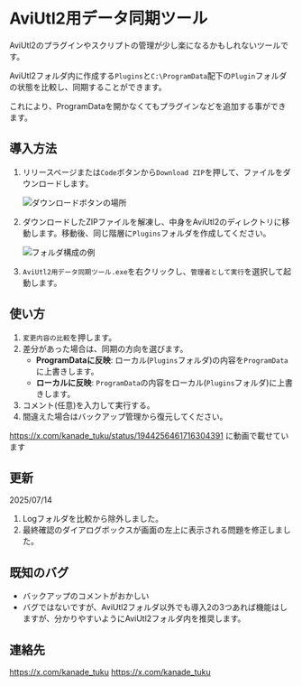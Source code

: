 # AviUtl2用データ同期ツール

AviUtl2のプラグインやスクリプトの管理が少し楽になるかもしれないツールです。

AviUtl2フォルダ内に作成する`Plugins`と`C:\ProgramData`配下の`Plugin`フォルダの状態を比較し、同期することができます。

これにより、ProgramDataを開かなくてもプラグインなどを追加する事ができます。

## 導入方法

1.  リリースページまたは`Code`ボタンから`Download ZIP`を押して、ファイルをダウンロードします。
  
    ![ダウンロードボタンの場所](https://github.com/user-attachments/assets/75d203ee-0a21-46ab-9cb7-fbb179601f90)

2.  ダウンロードしたZIPファイルを解凍し、中身をAviUtl2のディレクトリに移動します。移動後、同じ階層に`Plugins`フォルダを作成してください。

    ![フォルダ構成の例](https://github.com/user-attachments/assets/823b7e1a-52ff-4a9e-b998-188f6e79d2dd)

3.  `AviUtl2用データ同期ツール.exe`を右クリックし、`管理者として実行`を選択して起動します。


## 使い方
1.  `変更内容の比較`を押します。
2.  差分があった場合は、同期の方向を選びます。
    *   **ProgramDataに反映**: ローカル(`Plugins`フォルダ)の内容を`ProgramData`に上書きします。
    *   **ローカルに反映**: `ProgramData`の内容をローカル(`Plugins`フォルダ)に上書きします。
3.  コメント(任意)を入力して実行する。
4.  間違えた場合はバックアップ管理から復元してください。

https://x.com/kanade_tuku/status/1944256461716304391 に動画で載せています

## 更新
2025/07/14
1.  Logフォルダを比較から除外しました。
2.  最終確認のダイアログボックスが画面の左上に表示される問題を修正しました。

## 既知のバグ
*   バックアップのコメントがおかしい
*   バグではないですが、AviUtl2フォルダ以外でも導入2の3つあれば機能はしますが、分かりやすいようにAviUtl2フォルダ内を推奨します。

## 連絡先
https://x.com/kanade_tuku
  https://x.com/kanade_tuku
